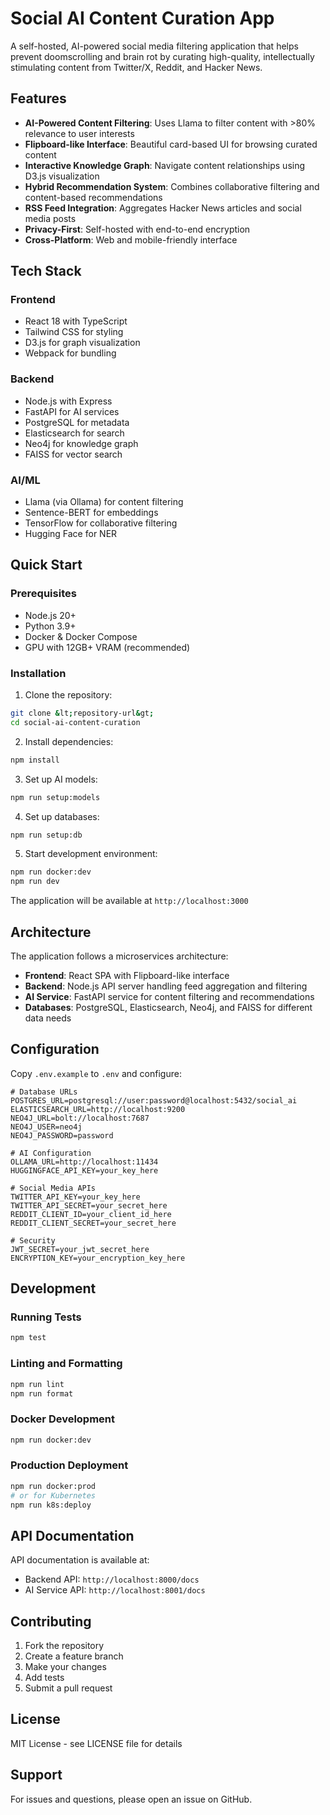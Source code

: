 # Social AI Content Curation App

A self-hosted, AI-powered social media filtering application that helps prevent doomscrolling and brain rot by curating high-quality, intellectually stimulating content from Twitter/X, Reddit, and Hacker News.

## Features

- **AI-Powered Content Filtering**: Uses Llama to filter content with >80% relevance to user interests
- **Flipboard-like Interface**: Beautiful card-based UI for browsing curated content
- **Interactive Knowledge Graph**: Navigate content relationships using D3.js visualization
- **Hybrid Recommendation System**: Combines collaborative filtering and content-based recommendations
- **RSS Feed Integration**: Aggregates Hacker News articles and social media posts
- **Privacy-First**: Self-hosted with end-to-end encryption
- **Cross-Platform**: Web and mobile-friendly interface

## Tech Stack

### Frontend

- React 18 with TypeScript
- Tailwind CSS for styling
- D3.js for graph visualization
- Webpack for bundling

### Backend

- Node.js with Express
- FastAPI for AI services
- PostgreSQL for metadata
- Elasticsearch for search
- Neo4j for knowledge graph
- FAISS for vector search

### AI/ML

- Llama (via Ollama) for content filtering
- Sentence-BERT for embeddings
- TensorFlow for collaborative filtering
- Hugging Face for NER

## Quick Start

### Prerequisites

- Node.js 20+
- Python 3.9+
- Docker & Docker Compose
- GPU with 12GB+ VRAM (recommended)

### Installation

1. Clone the repository:

```bash
git clone &lt;repository-url&gt;
cd social-ai-content-curation
```

2. Install dependencies:

```bash
npm install
```

3. Set up AI models:

```bash
npm run setup:models
```

4. Set up databases:

```bash
npm run setup:db
```

5. Start development environment:

```bash
npm run docker:dev
npm run dev
```

The application will be available at `http://localhost:3000`

## Architecture

The application follows a microservices architecture:

- **Frontend**: React SPA with Flipboard-like interface
- **Backend**: Node.js API server handling feed aggregation and filtering
- **AI Service**: FastAPI service for content filtering and recommendations
- **Databases**: PostgreSQL, Elasticsearch, Neo4j, and FAISS for different data needs

## Configuration

Copy `.env.example` to `.env` and configure:

```env
# Database URLs
POSTGRES_URL=postgresql://user:password@localhost:5432/social_ai
ELASTICSEARCH_URL=http://localhost:9200
NEO4J_URL=bolt://localhost:7687
NEO4J_USER=neo4j
NEO4J_PASSWORD=password

# AI Configuration
OLLAMA_URL=http://localhost:11434
HUGGINGFACE_API_KEY=your_key_here

# Social Media APIs
TWITTER_API_KEY=your_key_here
TWITTER_API_SECRET=your_secret_here
REDDIT_CLIENT_ID=your_client_id_here
REDDIT_CLIENT_SECRET=your_secret_here

# Security
JWT_SECRET=your_jwt_secret_here
ENCRYPTION_KEY=your_encryption_key_here
```

## Development

### Running Tests

```bash
npm test
```

### Linting and Formatting

```bash
npm run lint
npm run format
```

### Docker Development

```bash
npm run docker:dev
```

### Production Deployment

```bash
npm run docker:prod
# or for Kubernetes
npm run k8s:deploy
```

## API Documentation

API documentation is available at:

- Backend API: `http://localhost:8000/docs`
- AI Service API: `http://localhost:8001/docs`

## Contributing

1. Fork the repository
2. Create a feature branch
3. Make your changes
4. Add tests
5. Submit a pull request

## License

MIT License - see LICENSE file for details

## Support

For issues and questions, please open an issue on GitHub.
